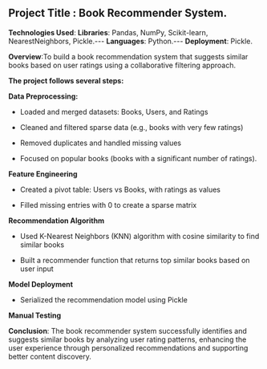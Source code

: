 
## Project Title : Book Recommender System.

**Technologies Used**: 
**Libraries**: Pandas, NumPy, Scikit-learn, NearestNeighbors, Pickle.---
**Languages**: Python.---
**Deployment**: Pickle.

**Overview**:To build a book recommendation system that suggests similar books based on user ratings using a collaborative filtering approach.

**The project follows several steps:**

**Data Preprocessing:** 
- Loaded and merged datasets: Books, Users, and Ratings

- Cleaned and filtered sparse data (e.g., books with very few ratings)

- Removed duplicates and handled missing values

- Focused on popular books (books with a significant number of ratings).

**Feature Engineering**
- Created a pivot table: Users vs Books, with ratings as values

- Filled missing entries with 0 to create a sparse matrix

**Recommendation Algorithm**
- Used K-Nearest Neighbors (KNN) algorithm with cosine similarity to find similar books

- Built a recommender function that returns top similar books based on user input

**Model Deployment**
- Serialized the recommendation model using Pickle

**Manual Testing**

**Conclusion**: 
The book recommender system successfully identifies and suggests similar books by analyzing user rating patterns, enhancing the user experience through personalized recommendations and supporting better content discovery.
